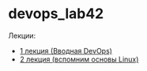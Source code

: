# devops_lab42

Лекции:
* [1 лекция (Вводная DevOps)](/1.Vvedenie_DevOps)
* [2 лекция (вспомним основы Linux)](/2.Linux)

